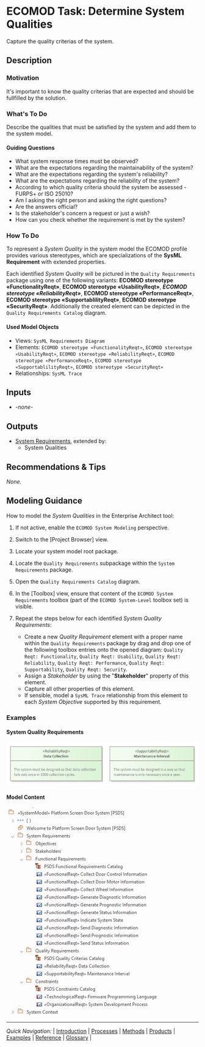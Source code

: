 # ECOMOD Task: Determine System Qualities

Capture the quality criterias of the system.


## Description

### Motivation

It's important to know the quality criterias that are expected and should be fullfilled by the solution.

### What's To Do

Describe the qualities that must be satisfied by the system and add them to the system model.

#### Guiding Questions

+ What system response times must be observed?
+ What are the expectations regarding the maintainability of the system?
+ What are the expectations regarding the system's reliability?
+ What are the expectations regarding the reliability of the system?
+ According to which quality criteria should the system be assessed - FURPS+ or ISO 25010?
+ Am I asking the right person and asking the right questions?
+ Are the answers official?
+ Is the stakeholder's concern a request or just a wish?
+ How can you check whether the requirement is met by the system?

### How To Do

To represent a _System Quality_ in the system model the ECOMOD profile provides various stereotypes, which are specializations of the **SysML Requirement** with extended properties.

Each identified _System Quality_ will be pictured in the `Quality Requirements` package using one of the following variants: **ECOMOD stereotype «FunctionalityReqt»**, **ECOMOD stereotype «UsabilityReqt»**, ***ECOMOD stereotype «ReliabilityReqt»***, **ECOMOD stereotype «PerformanceReqt»**, **ECOMOD stereotype «SupportablilityReqt»**, **ECOMOD stereotype «SecurityReqt»**. Additionally the created element can be depicted in the `Quality Requirements Catalog` diagram.

#### Used Model Objects

+ Views: `SysML Requirements Diagram`
+ Elements: `ECOMOD stereotype «FunctionalityReqt»`, `ECOMOD stereotype «UsabilityReqt»`, `ECOMOD stereotype «ReliabilityReqt»`, `ECOMOD stereotype «PerformanceReqt»`, `ECOMOD stereotype «SupportablilityReqt»`, `ECOMOD stereotype «SecurityReqt»`
+ Relationships: `SysML Trace`

## Inputs

+ _-none-_


## Outputs

+ [System Requirements](product_system-requirements.md), extended by:
  - System Qualities


## Recommendations & Tips

_None._


## Modeling Guidance

How to model the _System Qualities_ in the Enterprise Architect tool:

1. If not active, enable the `ECOMOD System Modeling` perspective.

2. Switch to the [Project Browser] view.

3. Locate your system model root package.

4. Locate the `Quality Requirements` subpackage within the `System Requirements` package.

5. Open the `Quality Requirements Catalog` diagram.

6. In the [Toolbox] view, ensure that content of the `ECOMOD System Requirements` toolbox (part of the `ECOMOD System-Level` toolbox set) is visible. 

8. Repeat the steps below for each identified _System Quality Requirements_:
    + Create a new _Quality Requirement_ element with a proper name within the `Quality Requirements` package by drag and drop one of the following toolbox entries onto the opened diagram: `Quality Reqt: Functionality`, `Quality Reqt: Usability`, `Quality Reqt: Reliability`, `Quality Reqt: Performance`, `Quality Reqt: Supportability`, `Quality Reqt: Security`.
    + Assign a _Stakeholder_ by using the "**Stakeholder**" property of this element.
    + Capture all other properties of this element.
    + If sensible, model a `SysML Trace` relationship from this element to each _System Objective_ supported by this requirement.


### Examples

#### System Quality Requirements

![Example of System Quality Requirements](images/en-ecomod-example-00-qualities-modelview.png)

#### Model Content

![Example of Model Content](images/en-ecomod-example-00-sysreqt-modelstructure.png)

---
_Quick Navigation:_ | [Introduction](index.md) | [Processes](processes.md) | [Methods](methods.md) | [Products](products.md) | [Examples](examples.md) | [Reference](quick-reference.md) | [Glossary](glossary.md) |
